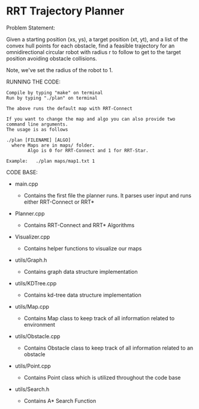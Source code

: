 # RRT Trajectory Planner

Problem Statement:

Given a starting position (xs, ys), a target position (xt, yt), and a list of the convex hull points for each obstacle, find a feasible trajectory for an omnidirectional circular robot with radius r to follow to get to the target position avoiding obstacle collisions. 

Note, we've set the radius of the robot to 1.

RUNNING THE CODE:
  
    Compile by typing "make" on terminal
    Run by typing "./plan" on terminal
    
    The above runs the default map with RRT-Connect
    
    If you want to change the map and algo you can also provide two command line arguments.
    The usage is as follows
    
    ./plan [FILENAME] [ALGO]
      where Maps are in maps/ folder.
            Algo is 0 for RRT-Connect and 1 for RRT-Star.
            
    Example:   ./plan maps/map1.txt 1

CODE BASE:

- main.cpp
    - Contains the first file the planner runs. It parses user input and runs either RRT-Connect or RRT*
- Planner.cpp
    - Contains RRT-Connect and RRT* Algorithms
- Visualizer.cpp
    - Contains helper functions to visualize our maps


- utils/Graph.h
    - Contains graph data structure implementation
- utils/KDTree.cpp
    - Contains kd-tree data structure implementation
- utils/Map.cpp
    - Contains Map class to keep track of all information related to environment
- utils/Obstacle.cpp
    - Contains Obstacle class to keep track of all information related to an obstacle
- utils/Point.cpp
    - Contains Point class which is utilized throughout the code base
- utils/Search.h
    - Contains A* Search Function
